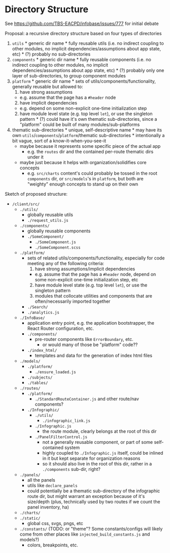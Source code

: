 # Directory Structure

See https://github.com/TBS-EACPD/infobase/issues/777 for initial debate

Proposal: a recursive directory structure based on four types of directories
  1) `utils`
    * generic dir name
    * fully reusable utils (i.e. no indirect coupling to other modules, no implicit dependencies/assumptions about app state, etc)
    * (?) probably no sub-directories
  2) `components`
    * generic dir name
    * fully reusable components (i.e. no indirect coupling to other modules, no implicit dependencies/assumptions about app state, etc)
    * (?) probably only one layer of sub-directories, to group component modules
  3) `platform`
    * generic dir name
    * sets of utils/components/functionality, generally reusable but allowed to:
      1) have strong assumptions
        * e.g. assume that the page has a `#header` node
      2) have implicit dependencies
        * e.g. depend on some non-explicit one-time initialization step
      2) have module level state (e.g. top level `let`), or use the singleton pattern
    * (?) could have it's own thematic sub-directories, since a "platform" could be built of many modules/sub-platforms
  4) thematic sub-directories
    * unique, self-descriptive name
    * may have its own `utils`/`components`/`platform`/thematic sub-directories
    * intentionally a bit vague, sort of a know-it-when-you-see-it
      * maybe because it represents some specific piece of the actual app
        * e.g. the `routes` dir and the contained per-route thematic dirs under it
      * maybe just because it helps with organization/solidifies core concepts
        * e.g. `src/charts` content's could probably be tossed in the root `components` dir, or `src/models`'s in `platform`, but both are "weighty" enough concepts to stand up on their own

Sketch of proposed structure:
* `/client/src/`
  * `./utils/`
    * globally reusable utils 
    * `./request_utils.js`
  * `./components/`
    * globally reusable components
    * `./SomeComponent/`
      * `./SomeComponent.js`
      * `./SomeComponent.scss`
  * `./platform/`
    * sets of related utils/components/functionality, especially for code meeting any of the following criteria:
      1) have strong assumptions/implicit dependencies
        * e.g. assume that the page has a `#header` node, depend on some non-explicit one-time initialization step, etc
      2) have module level state (e.g. top level `let`), or use the singleton pattern
      3) modules that collocate utilities and components that are often/necessarily imported together
    * `./Search/`
    * `./analytics.js`
  * `./InfoBase/`
    * application entry point, e.g. the application bootstrapper, the React Router configuration, etc.
    * `./components/`
      * pre-router components like `ErrorBoundary`, etc.
        * or would many of those be "platform" code??
    * `./index_html/`
      * templates and data for the generation of index html files
  * `./models/`
    * `./platform/`
      * `./ensure_loaded.js`
    * `./subjects/`
    * `./tables/`
  * `./routes/`
    * `./platform/`
      * `./StandardRouteContainer.js` and other route/nav components?
    * `./Infographic/`
      * `./utils/`
        * `./infographic_link.js`
      * `./Infographic.js`
        * the route module, clearly belongs at the root of this dir
      * `./PanelFilterControl.js`
        * not a generally reusable component, or part of some self-contained system 
        * highly coupled to `./Infographic.js` itself, could be inlined in it but kept separate for organization reasons
        * so it should also live in the root of this dir, rather in a `./components` sub-dir, right? 
  * `./panels/`
    * all the panels
    * utils like `declare_panels`
    * could potentially be a thematic sub-directory of the infographic route dir, but might warrant an exception because of it's size/depth (plus, technically used by two routes if we count the panel inventory, ha)
  * `./charts/`
  * `./static/`
    * global css, svgs, pngs, etc
  * `./constants/` (TODO: or "theme"? Some constants/configs will likely come from other places like `injected_build_constants.js` and models?)
    * colors, breakpoints, etc.